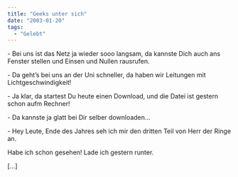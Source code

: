 ```yaml
---
title: "Geeks unter sich"
date: "2003-01-20"
tags:
  - "Gelebt"
---
```


\- Bei uns ist das Netz ja wieder sooo langsam, da kannste Dich auch ans Fenster stellen und Einsen und Nullen rausrufen.

\- Da geht’s bei uns an der Uni schneller, da haben wir Leitungen mit Lichtgeschwindigkeit!

\- Ja klar, da startest Du heute einen Download, und die Datei ist gestern schon aufm Rechner!

\- Da kannste ja glatt bei Dir selber downloaden…

\- Hey Leute, Ende des Jahres seh ich mir den dritten Teil von Herr der Ringe an.

Habe ich schon gesehen! Lade ich gestern runter.

\[…\]
